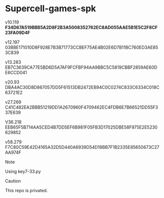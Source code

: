 # Supercell-games-spk

v10.119
**F34D67A519BBB5A2D8F2B3A5008352762EC8AD055AAE5B1E5C2F8CF23FA09D4F**

v12.197
03BBE171010D8F928E7B3B71773CCBEF75AE4B02E6D7B11BC760ED3AE853C839

v13.283
EB7C3639CA77E5BD6D5A7AF9FCFBF94AA9BBC5C5819CBBF2859AE60DE6CCD041

v20.93
DBA4AC30D8D867057DD5F61513DB2472EB94C0C0274C833C6334C018C63721E2

v27.269
C41C482EA2BBB51219DD1A2670960F4709462EC4FDB6E7B66521DD55F337E639

V36.218
EEB65F5B714AA5CED4B7DD5EF6B981F05FB3D17025DBE58F975E2E5230629852

v58.279
F7C80C59E42D4165A32D5D440A6939D54D18BB7F1B2335E85650673C27AA974F

> [!NOTE]
> Using key7-33.py

> [!CAUTION]
> This repo is privated.
